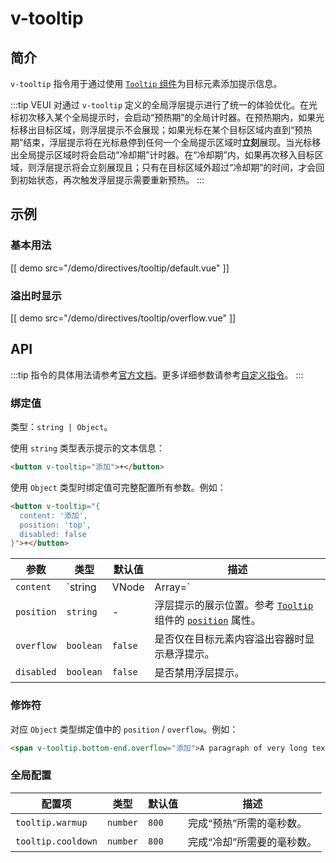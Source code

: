 # v-tooltip

## 简介

`v-tooltip` 指令用于通过使用 [`Tooltip` 组件](../components/tooltip)为目标元素添加提示信息。

:::tip
VEUI 对通过 `v-tooltip` 定义的全局浮层提示进行了统一的体验优化。在光标初次移入某个全局提示时，会启动“预热期”的全局计时器。在预热期内，如果光标移出目标区域，则浮层提示不会展现；如果光标在某个目标区域内直到“预热期”结束，浮层提示将在光标悬停到任何一个全局提示区域时**立刻**展现。当光标移出全局提示区域时将会启动“冷却期”计时器。在“冷却期”内，如果再次移入目标区域，则浮层提示将会立刻展现且；只有在目标区域外超过“冷却期”的时间，才会回到初始状态，再次触发浮层提示需要重新预热。
:::

## 示例

### 基本用法

[[ demo src="/demo/directives/tooltip/default.vue" ]]

### 溢出时显示

[[ demo src="/demo/directives/tooltip/overflow.vue" ]]

## API

:::tip
指令的具体用法请参考[官方文档](https://cn.vuejs.org/v2/guide/syntax.html#%E6%8C%87%E4%BB%A4)。更多详细参数请参考[自定义指令](https://cn.vuejs.org/v2/guide/custom-directive.html#%E9%92%A9%E5%AD%90%E5%87%BD%E6%95%B0%E5%8F%82%E6%95%B0)。
:::

### 绑定值

类型：`string | Object`。

使用 `string` 类型表示提示的文本信息：

```html
<button v-tooltip="添加">+</button>
```

使用 `Object` 类型时绑定值可完整配置所有参数。例如：

```html
<button v-tooltip="{
  content: '添加',
  position: 'top',
  disabled: false
}">+</button>
```

| 参数 | 类型 | 默认值 | 描述 |
| -- | -- | -- | -- |
| ``content`` | `string | VNode | Array<VNode>=` | - | 提示信息字符串或通过渲染函数返回的虚拟节点（数组）。如果不传，将默认使用对应元素的 `textContent`。 |
| ``position`` | `string` | - | 浮层提示的展示位置。参考 [`Tooltip`](../components/tooltip) 组件的 [`position`](../components/tooltip#props-position) 属性。 |
| ``overflow`` | `boolean` | `false` | 是否仅在目标元素内容溢出容器时显示悬浮提示。 |
| ``disabled`` | `boolean` | `false` | 是否禁用浮层提示。 |

### 修饰符

对应 `Object` 类型绑定值中的 `position` / `overflow`。例如：

```html
<span v-tooltip.bottom-end.overflow="添加">A paragraph of very long text...</span>
```

### 全局配置

| 配置项 | 类型 | 默认值 | 描述 |
| -- | -- | -- | -- |
| ``tooltip.warmup`` | `number` | `800` | 完成“预热”所需的毫秒数。 |
| ``tooltip.cooldown`` | `number` | `800` | 完成“冷却”所需要的毫秒数。 |
